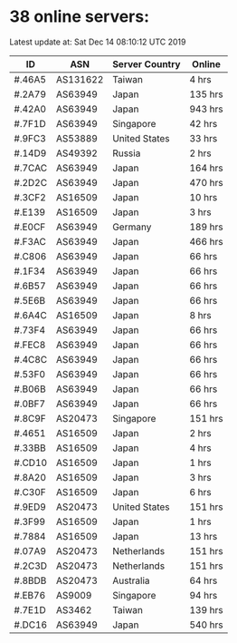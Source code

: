 # 38 online servers:

Latest update at: Sat Dec 14 08:10:12 UTC 2019

| ID | ASN | Server Country | Online |
| -- | --- | -------------- | ------ |
| #.46A5 | AS131622 | Taiwan | 4 hrs |
| #.2A79 | AS63949 | Japan | 135 hrs |
| #.42A0 | AS63949 | Japan | 943 hrs |
| #.7F1D | AS63949 | Singapore | 42 hrs |
| #.9FC3 | AS53889 | United States | 33 hrs |
| #.14D9 | AS49392 | Russia | 2 hrs |
| #.7CAC | AS63949 | Japan | 164 hrs |
| #.2D2C | AS63949 | Japan | 470 hrs |
| #.3CF2 | AS16509 | Japan | 10 hrs |
| #.E139 | AS16509 | Japan | 3 hrs |
| #.E0CF | AS63949 | Germany | 189 hrs |
| #.F3AC | AS63949 | Japan | 466 hrs |
| #.C806 | AS63949 | Japan | 66 hrs |
| #.1F34 | AS63949 | Japan | 66 hrs |
| #.6B57 | AS63949 | Japan | 66 hrs |
| #.5E6B | AS63949 | Japan | 66 hrs |
| #.6A4C | AS16509 | Japan | 8 hrs |
| #.73F4 | AS63949 | Japan | 66 hrs |
| #.FEC8 | AS63949 | Japan | 66 hrs |
| #.4C8C | AS63949 | Japan | 66 hrs |
| #.53F0 | AS63949 | Japan | 66 hrs |
| #.B06B | AS63949 | Japan | 66 hrs |
| #.0BF7 | AS63949 | Japan | 66 hrs |
| #.8C9F | AS20473 | Singapore | 151 hrs |
| #.4651 | AS16509 | Japan | 2 hrs |
| #.33BB | AS16509 | Japan | 4 hrs |
| #.CD10 | AS16509 | Japan | 1 hrs |
| #.8A20 | AS16509 | Japan | 3 hrs |
| #.C30F | AS16509 | Japan | 6 hrs |
| #.9ED9 | AS20473 | United States | 151 hrs |
| #.3F99 | AS16509 | Japan | 1 hrs |
| #.7884 | AS16509 | Japan | 13 hrs |
| #.07A9 | AS20473 | Netherlands | 151 hrs |
| #.2C3D | AS20473 | Netherlands | 151 hrs |
| #.8BDB | AS20473 | Australia | 64 hrs |
| #.EB76 | AS9009 | Singapore | 94 hrs |
| #.7E1D | AS3462 | Taiwan | 139 hrs |
| #.DC16 | AS63949 | Japan | 540 hrs |


